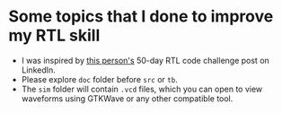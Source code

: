 # Some topics that I done to improve my RTL skill
 - I was inspired by [this person's](https://www.linkedin.com/posts/md-irshad-alam-953241270_rtl-codes-of-comb-and-seq-cell-activity-7263763571111567360-wtE-?utm_source=share&utm_medium=member_desktop) 50-day RTL code challenge post on LinkedIn.
 - Please explore `doc` folder before `src` or `tb`.
 - The `sim` folder will contain `.vcd` files, which you can open to view waveforms using GTKWave or any other compatible tool.
